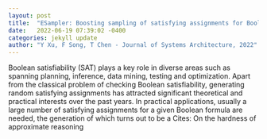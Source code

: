 ```yaml
---
layout: post
title:  "ESampler: Boosting sampling of satisfying assignments for Boolean formulas via derivation"
date:   2022-06-19 07:39:02 -0400
categories: jekyll update
author: "Y Xu, F Song, T Chen - Journal of Systems Architecture, 2022"
---
```

Boolean satisfiability (SAT) plays a key role in diverse areas such as spanning planning, inference, data mining, testing and optimization. Apart from the classical problem of checking Boolean satisfiability, generating random satisfying assignments has attracted significant theoretical and practical interests over the past years. In practical applications, usually a large number of satisfying assignments for a given Boolean formula are needed, the generation of which turns out to be a 
Cites: On the hardness of approximate reasoning